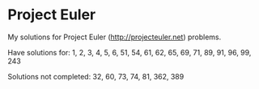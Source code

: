 # Project Euler #

My solutions for Project Euler (http://projecteuler.net) problems.

Have solutions for: 1, 2, 3, 4, 5, 6, 51, 54, 61, 62, 65, 69, 71, 89, 91, 96, 99, 243

Solutions not completed: 32, 60, 73, 74, 81, 362, 389
